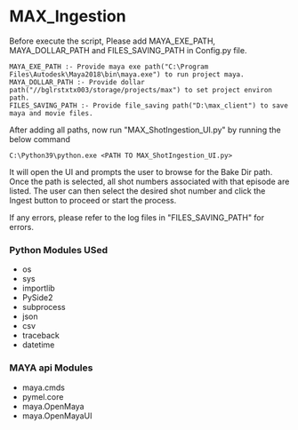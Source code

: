 # **MAX_Ingestion**
 
Before execute the script, Please add MAYA_EXE_PATH, MAYA_DOLLAR_PATH and FILES_SAVING_PATH in Config.py file.

    MAYA_EXE_PATH :- Provide maya exe path("C:\Program Files\Autodesk\Maya2018\bin\maya.exe") to run project maya.
    MAYA_DOLLAR_PATH :- Provide dollar path("//bglrstxtx003/storage/projects/max") to set project environ path.
    FILES_SAVING_PATH :- Provide file_saving path("D:\max_client") to save maya and movie files.

After adding all paths, now run "MAX_ShotIngestion_UI.py" by running the below command

    C:\Python39\python.exe <PATH TO MAX_ShotIngestion_UI.py>

It will open the UI and prompts the user to browse for the Bake Dir path. 
Once the path is selected, all shot numbers associated with that episode are listed. 
The user can then select the desired shot number and click the Ingest button to proceed or start the process.

If any errors, please refer to the  log files in "FILES_SAVING_PATH" for errors.

### Python Modules USed
* os
* sys
* importlib
* PySide2
* subprocess
* json
* csv
* traceback
* datetime

### MAYA api Modules
* maya.cmds
* pymel.core
* maya.OpenMaya
* maya.OpenMayaUI
